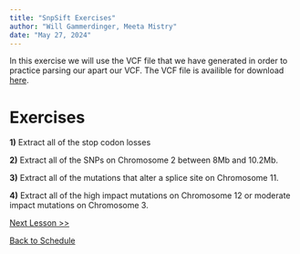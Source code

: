 ```yaml
---
title: "SnpSift Exercises"
author: "Will Gammerdinger, Meeta Mistry"
date: "May 27, 2024"
---
```


In this exercise we will use the VCF file that we have generated  in order to practice parsing our apart our VCF. The VCF file is availible for download [here]().

# Exercises

**1)** Extract all of the stop codon losses

**2)** Extract all of the SNPs on Chromosome 2 between 8Mb and 10.2Mb.

**3)** Extract all of the mutations that alter a splice site on Chromosome 11.

**4)** Extract all of the high impact mutations on Chromosome 12 or moderate impact mutations on Chromosome 3.


[Next Lesson >>](12_IGV.md)

[Back to Schedule](../schedule/README.md)
